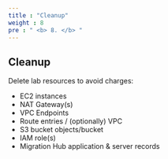 ```yaml
---
title : "Cleanup"
weight : 8
pre : " <b> 8. </b> "
---
```


## Cleanup

Delete lab resources to avoid charges:
- EC2 instances
- NAT Gateway(s)
- VPC Endpoints
- Route entries / (optionally) VPC
- S3 bucket objects/bucket
- IAM role(s)
- Migration Hub application & server records
